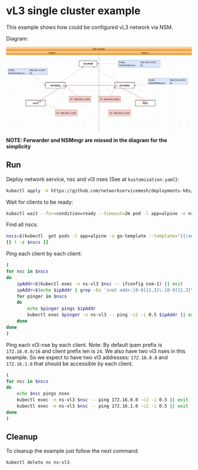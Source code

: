 # vL3 single cluster example

This example shows how could be configured vL3 network via NSM.

Diagram: 

![NSM vL3 Diagram](./diagram.png "NSM Authorize Scheme")

**NOTE: Forwarder and NSMmgr are missed in the diagram for the simplicity**


## Run

Deploy network service, nsc and vl3 nses (See at `kustomization.yaml`):
```bash
kubectl apply -k https://github.com/networkservicemesh/deployments-k8s/examples/features/vl3-basic?ref=fa87566b68eff0b4de86c0d49652a7e1d595cc2f
```

Wait for clients to be ready:
```bash
kubectl wait --for=condition=ready --timeout=2m pod -l app=alpine -n ns-vl3
```

Find all nscs:
```bash
nscs=$(kubectl  get pods -l app=alpine -o go-template --template="{{range .items}}{{.metadata.name}} {{end}}" -n ns-vl3)
[[ ! -z $nscs ]]
```

Ping each client by each client:
```bash
(
for nsc in $nscs 
do
    ipAddr=$(kubectl exec -n ns-vl3 $nsc -- ifconfig nsm-1) || exit
    ipAddr=$(echo $ipAddr | grep -Eo 'inet addr:[0-9]{1,3}\.[0-9]{1,3}\.[0-9]{1,3}\.[0-9]{1,3}'| cut -c 11-)
    for pinger in $nscs
    do
        echo $pinger pings $ipAddr
        kubectl exec $pinger -n ns-vl3 -- ping -c2 -i 0.5 $ipAddr || exit
    done
done
)
```

Ping each vl3-nse by each client.
Note: By default ipam prefix is `172.16.0.0/16` and client prefix len is `24`. We also have two vl3 nses in this example. So we expect to have two vl3 addresses: `172.16.0.0` and `172.16.1.0` that should be accessible by each client.
```bash
(
for nsc in $nscs 
do
    echo $nsc pings nses
    kubectl exec -n ns-vl3 $nsc -- ping 172.16.0.0 -c2 -i 0.5 || exit
    kubectl exec -n ns-vl3 $nsc -- ping 172.16.1.0 -c2 -i 0.5 || exit
done
)
```

## Cleanup

To cleanup the example just follow the next command:
```bash
kubectl delete ns ns-vl3
```
